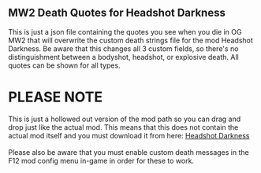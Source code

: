 ## MW2 Death Quotes for Headshot Darkness
This is just a json file containing the quotes you see when you die in OG MW2 that will overwrite the custom death strings file for the mod Headshot Darkness. Be aware that this changes all 3 custom fields, so there's no distinguishment between a bodyshot, headshot, or explosive death. All quotes can be shown for all types.

# PLEASE NOTE
This is just a hollowed out version of the mod path so you can drag and drop just like the actual mod. This means that this does not contain the actual mod
itself and you must download it from here: [Headshot Darkness](https://hub.sp-tarkov.com/files/file/2164-headshot-darkness/?highlight=headshot)
\
\
Please also be aware that you must enable custom death messages in the F12 mod config menu in-game in order for these to work.
